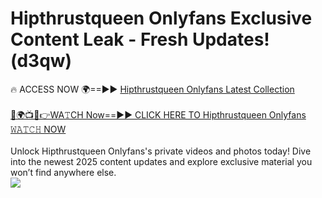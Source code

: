 # Hipthrustqueen Onlyfans Exclusive Content Leak - Fresh Updates! (d3qw)

🔥 ACCESS NOW 🌍==►► <a href="https://tinyurl.com/kvy9nzfs" rel="nofollow">Hipthrustqueen Onlyfans Latest Collection</a>
<br><br>
[🔴🌍📺📱👉WA𝚃CH Now==►► CLICK HERE TO Hipthrustqueen Onlyfans 𝚆𝙰𝚃𝙲𝙷 NOW](https://tinyurl.com/kvy9nzfs)
<br><br>
Unlock Hipthrustqueen Onlyfans's private videos and photos today! Dive into the newest 2025 content updates and explore exclusive material you won’t find anywhere else.
<br>
<a href="https://tinyurl.com/kvy9nzfs" rel="nofollow" data-target="animated-image.originalLink"><img src="https://camo.githubusercontent.com/8a4f000d20f83aca3bf7ec5f350d767afa0574a8a352519fd8cfa583a6f93a33/68747470733a2f2f692e696d6775722e636f6d2f644a486b345a712e676966" data-canonical-src="https://i.imgur.com/dJHk4Zq.gif" style="max-width: 100%; display: inline-block;" data-target="animated-image.originalImage"></a>
<br>
